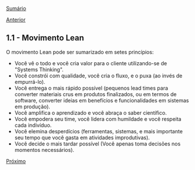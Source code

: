 [Sumário](https://github.com/lucasfantacuci/DevOpsRevelado/blob/master/README.md)


[Anterior](https://github.com/lucasfantacuci/DevOpsRevelado/blob/master/CHAPTER01/1-WHATISDEVOPS.md)

## 1.1 - Movimento Lean


O movimento Lean pode ser sumarizado em setes princípios:


- Você vê o todo e você cria valor para o cliente utilizando-se de "Systems Thinking".
- Você constrói com qualidade, você cria o fluxo, e o puxa (ao invés de empurrá-lo).
- Você entrega o mais rápido possível (pequenos lead times para converter materiais crus em produtos finalizados, ou em termos de software, converter ideias em benefícios e funcionalidades em sistemas em produção).
- Você amplifica o aprendizado e você abraça o saber científico.
- Você empodera seu time, você lidera com humildade e você respeita cada indivíduo.
- Você elemina desperdícios (ferramentas, sistemas, e mais importante seu tempo que você gasta em atividades improdutivas).
- Você decide o mais tardar possível (Você apenas toma decisões nos momentos necessários).


[Próximo](https://github.com/lucasfantacuci/DevOpsRevelado/blob/master/CHAPTER01/1-2-CONTINUOUSDELIVERYMOVEMENT.md)
